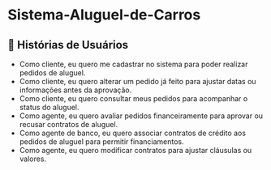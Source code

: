 # Sistema-Aluguel-de-Carros

## 📜 Histórias de Usuários 
<ul>
  <li>Como cliente, eu quero me cadastrar no sistema para poder realizar pedidos de aluguel.</li>
  <li>Como cliente, eu quero alterar um pedido já feito para ajustar datas ou informações antes da aprovação.</li>
  <li>Como cliente, eu quero consultar meus pedidos para acompanhar o status do aluguel.</li>
  <li>Como agente, eu quero avaliar pedidos financeiramente para aprovar ou recusar contratos de aluguel.</li>
  <li>Como agente de banco, eu quero associar contratos de crédito aos pedidos de aluguel para permitir financiamentos.</li>
  <li>Como agente, eu quero modificar contratos para ajustar cláusulas ou valores.</li>
</ul>
